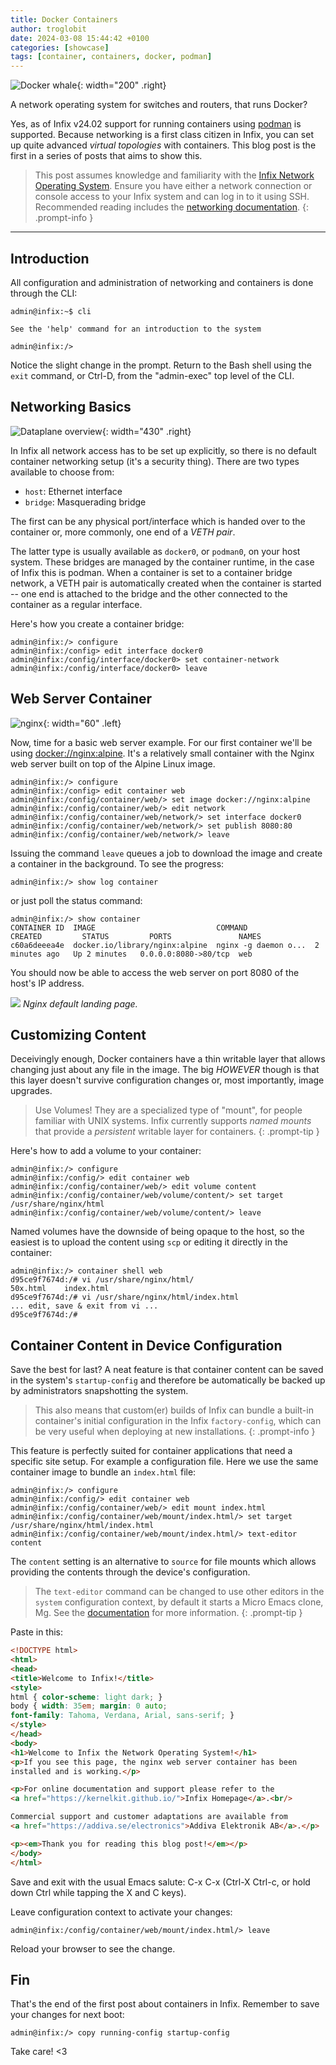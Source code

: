 ```yaml
---
title: Docker Containers
author: troglobit
date: 2024-03-08 15:44:42 +0100
categories: [showcase]
tags: [container, containers, docker, podman]
---
```


![Docker whale](/assets/img/docker.webp){: width="200" .right}

A network operating system for switches and routers, that runs Docker?

Yes, as of Infix v24.02 support for running containers using [podman][1]
is supported.  Because networking is a first class citizen in Infix, you
can set up quite advanced *virtual topologies* with containers.  This
blog post is the first in a series of posts that aims to show this.

> This post assumes knowledge and familiarity with the [Infix Network
> Operating System](https://kernelkit.github.io/).  Ensure you have
> either a network connection or console access to your Infix system and
> can log in to it using SSH.  Recommended reading includes the
> [networking documentation][0].
{: .prompt-info }


----

## Introduction

All configuration and administration of networking and containers is
done through the CLI:

```console
admin@infix:~$ cli

See the 'help' command for an introduction to the system

admin@infix:/>
```

Notice the slight change in the prompt.  Return to the Bash shell using
the `exit` command, or Ctrl-D, from the "admin-exec" top level of the
CLI.


## Networking Basics

![Dataplane overview](/assets/img/dataplane.svg){: width="430" .right}

In Infix all network access has to be set up explicitly, so there is no
default container networking setup (it's a security thing).  There are
two types available to choose from:

 - `host`: Ethernet interface
 - `bridge`: Masquerading bridge

The first can be any physical port/interface which is handed over to the
container or, more commonly, one end of a *VETH pair*.

The latter type is usually available as `docker0`, or `podman0`, on your
host system.  These bridges are managed by the container runtime, in the
case of Infix this is podman.  When a container is set to a container
bridge network, a VETH pair is automatically created when the container
is started -- one end is attached to the bridge and the other connected
to the container as a regular interface.

Here's how you create a container bridge:

```console
admin@infix:/> configure
admin@infix:/config> edit interface docker0
admin@infix:/config/interface/docker0> set container-network
admin@infix:/config/interface/docker0> leave
```


## Web Server Container

![nginx](/assets/img/nginx.png){: width="60" .left}

Now, time for a basic web server example.  For our first container we'll
be using [docker://nginx:alpine](https://hub.docker.com/_/nginx).  It's
a relatively small container with the Nginx web server built on top of
the Alpine Linux image.

```console
admin@infix:/> configure
admin@infix:/config> edit container web
admin@infix:/config/container/web/> set image docker://nginx:alpine
admin@infix:/config/container/web/> edit network
admin@infix:/config/container/web/network/> set interface docker0
admin@infix:/config/container/web/network/> set publish 8080:80
admin@infix:/config/container/web/network/> leave
```

Issuing the command `leave` queues a job to download the image and
create a container in the background.  To see the progress:

```console
admin@infix:/> show log container
```

or just poll the status command:

```console
admin@infix:/> show container
CONTAINER ID  IMAGE                           COMMAND               CREATED         STATUS         PORTS               NAMES
c60a6deeea4e  docker.io/library/nginx:alpine  nginx -g daemon o...  2 minutes ago   Up 2 minutes   0.0.0.0:8080->80/tcp  web
```

You should now be able to access the web server on port 8080 of the
host's IP address.

![](/assets/img/nginx-welcome.png)
_Nginx default landing page._

## Customizing Content

Deceivingly enough, Docker containers have a thin writable layer that
allows changing just about any file in the image.  The big *HOWEVER*
though is that this layer doesn't survive configuration changes or,
most importantly, image upgrades.

> Use Volumes!  They are a specialized type of "mount", for people
> familiar with UNIX systems.  Infix currently supports *named mounts*
> that provide a *persistent* writable layer for containers.
{: .prompt-tip }

Here's how to add a volume to your container:

```console
admin@infix:/> configure
admin@infix:/config/> edit container web
admin@infix:/config/container/web/> edit volume content
admin@infix:/config/container/web/volume/content/> set target /usr/share/nginx/html
admin@infix:/config/container/web/volume/content/> leave
```

Named volumes have the downside of being opaque to the host, so the
easiest is to upload the content using `scp` or editing it directly
in the container:

```console
admin@infix:/> container shell web
d95ce9f7674d:/# vi /usr/share/nginx/html/
50x.html    index.html
d95ce9f7674d:/# vi /usr/share/nginx/html/index.html 
... edit, save & exit from vi ...
d95ce9f7674d:/# 
```


## Container Content in Device Configuration

Save the best for last?  A neat feature is that container content can be
saved in the system's `startup-config` and therefore be automatically be
backed up by administrators snapshotting the system.

> This also means that custom(er) builds of Infix can bundle a built-in
> container's initial configuration in the Infix `factory-config`, which
> can be very useful when deploying at new installations.
{: .prompt-info }

This feature is perfectly suited for container applications that need a
specific site setup.  For example a configuration file.  Here we use the
same container image to bundle an `index.html` file:

```console
admin@infix:/> configure
admin@infix:/config/> edit container web
admin@infix:/config/container/web/> edit mount index.html
admin@infix:/config/container/web/mount/index.html/> set target /usr/share/nginx/html/index.html
admin@infix:/config/container/web/mount/index.html/> text-editor content
```

The `content` setting is an alternative to `source` for file mounts
which allows providing the contents through the device's configuration.

> The `text-editor` command can be changed to use other editors in the
> `system` configuration context, by default it starts a Micro Emacs
> clone, Mg.  See the [documentation][3] for more information.
{: .prompt-tip }

Paste in this:

```html
<!DOCTYPE html>
<html>
<head>
<title>Welcome to Infix!</title>
<style>
html { color-scheme: light dark; }
body { width: 35em; margin: 0 auto;
font-family: Tahoma, Verdana, Arial, sans-serif; }
</style>
</head>
<body>
<h1>Welcome to Infix the Network Operating System!</h1>
<p>If you see this page, the nginx web server container has been
installed and is working.</p>

<p>For online documentation and support please refer to the
<a href="https://kernelkit.github.io/">Infix Homepage</a>.<br/>

Commercial support and customer adaptations are available from
<a href="https://addiva.se/electronics">Addiva Elektronik AB</a>.</p>

<p><em>Thank you for reading this blog post!</em></p>
</body>
</html>
```

Save and exit with the usual Emacs salute: C-x C-x (Ctrl-X Ctrl-c, or
hold down Ctrl while tapping the X and C keys).

Leave configuration context to activate your changes:

```console
admin@infix:/config/container/web/mount/index.html/> leave
```

Reload your browser to see the change.


## Fin

That's the end of the first post about containers in Infix.  Remember to
save your changes for next boot:

```console
admin@infix:/> copy running-config startup-config
```

Take care! <3

[0]: https://github.com/kernelkit/infix/blob/main/doc/networking.md
[1]: https://podman.io
[2]: https://www.docker.com/resources/what-container/
[3]: https://github.com/kernelkit/infix/blob/main/doc/cli/text-editor.md
